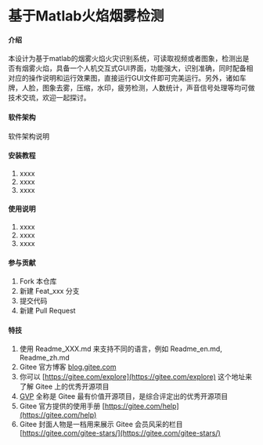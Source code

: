 # 基于Matlab火焰烟雾检测

#### 介绍
本设计为基于matlab的烟雾火焰火灾识别系统，可读取视频或者图象，检测出是否有烟雾火焰，具备一个人机交互式GUI界面，功能强大，识别准确，同时配备相对应的操作说明和运行效果图，直接运行GUI文件即可完美运行。另外，诸如车牌，人脸，图象去雾，压缩，水印，疲劳检测，人数统计，声音信号处理等均可做技术交琉，欢迎一起探讨。

#### 软件架构
软件架构说明


#### 安装教程

1.  xxxx
2.  xxxx
3.  xxxx

#### 使用说明

1.  xxxx
2.  xxxx
3.  xxxx

#### 参与贡献

1.  Fork 本仓库
2.  新建 Feat_xxx 分支
3.  提交代码
4.  新建 Pull Request


#### 特技

1.  使用 Readme\_XXX.md 来支持不同的语言，例如 Readme\_en.md, Readme\_zh.md
2.  Gitee 官方博客 [blog.gitee.com](https://blog.gitee.com)
3.  你可以 [https://gitee.com/explore](https://gitee.com/explore) 这个地址来了解 Gitee 上的优秀开源项目
4.  [GVP](https://gitee.com/gvp) 全称是 Gitee 最有价值开源项目，是综合评定出的优秀开源项目
5.  Gitee 官方提供的使用手册 [https://gitee.com/help](https://gitee.com/help)
6.  Gitee 封面人物是一档用来展示 Gitee 会员风采的栏目 [https://gitee.com/gitee-stars/](https://gitee.com/gitee-stars/)
